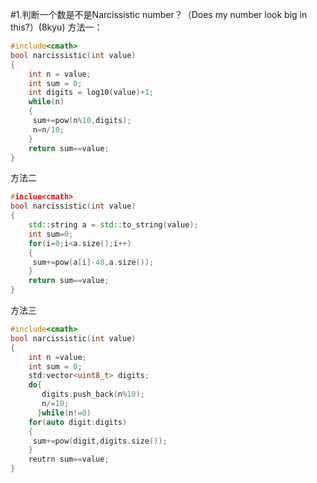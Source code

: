 #1.判断一个数是不是Narcissistic number？（Does my number look big in this?）(8kyu)
方法一：

```cpp
#include<cmath>
bool narcissistic(int value)
{
    int n = value;
    int sum = 0;
    int digits = log10(value)+1;
    while(n)
    {
     sum+=pow(n%10,digits);
     n=n/10;
    }
    return sum==value;
}
```  

  
方法二

```cpp
#inclue<cmath>
bool narcissistic(int value)
{
    std::string a = std::to_string(value);
    int sum=0;
    for(i=0;i<a.size();i++)
    {
     sum+=pow(a[i]-48,a.size());
    }
    return sum==value;
}
```  

方法三  

```cpp
#include<cmath>
bool narcissistic(int value)
{
    int n =value;
    int sum = 0;
    std:vector<uint8_t> digits;
    do{
       digits.push_back(n%10);
       n/=10;
      }while(n!=0)
    for(auto digit:digits)
    {
     sum+=pow(digit,digits.size());
    }
    reutrn sum==value;
}
```